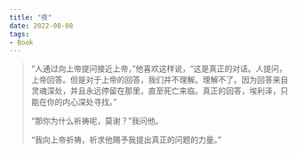 ```yaml
---
title: "夜"
date: 2022-08-08
tags:
- Book
---
```



> “人通过向上帝提问接近上帝，”他喜欢这样说，“这是真正的对话。人提问，上帝回答。但是对于上帝的回答，我们并不理解。理解不了。因为回答来自灵魂深处，并且永远停留在那里，直至死亡来临。真正的回答，埃利泽，只能在你的内心深处寻找。”
> 
> “那你为什么祈祷呢，莫谢？”我问他。
> 
> “我向上帝祈祷，祈求他赐予我提出真正的问题的力量。”